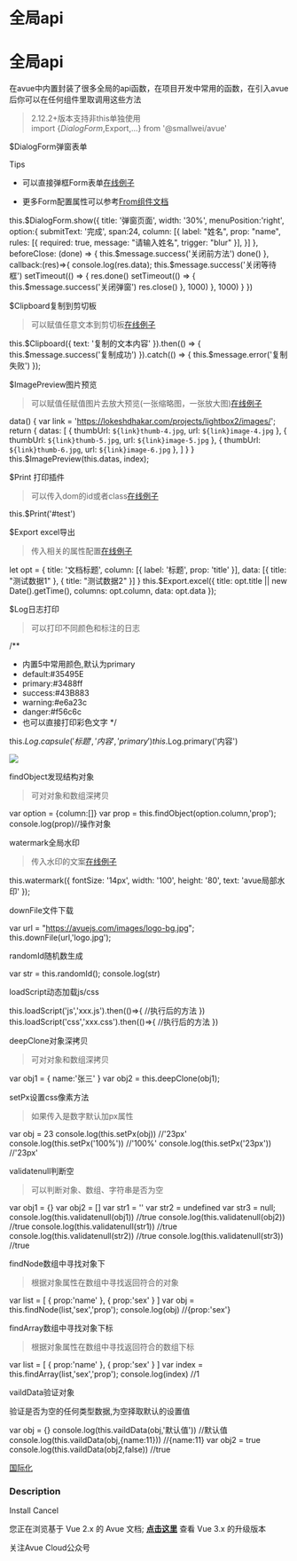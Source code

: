 全局api
=====

全局api
=================================================================

在avue中内置封装了很多全局的api函数，在项目开发中常用的函数，在引入avue后你可以在任何组件里取调用这些方法

> 2.12.2+版本支持非this单独使用  
> import {$DialogForm,$Export,...} from '@smallwei/avue'

$DialogForm弹窗表单

Tips

*   可以直接弹框Form表单[在线例子](https://v2.avuejs.com/default/dialog-form)
    
*   更多Form配置属性可以参考[From组件文档](https://v2.avuejs.com/form/form)

this.$DialogForm.show({
  title: '弹窗页面',
  width: '30%',
  menuPosition:'right',
  option:{
    submitText: '完成',
    span:24,
    column: [{
      label: "姓名",
      prop: "name",
      rules: [{
        required: true,
        message: "请输入姓名",
        trigger: "blur"
      }],
    }]
  },
  beforeClose: (done) => {
    this.$message.success('关闭前方法')
    done()
  },
  callback:(res)=>{
    console.log(res.data);
    this.$message.success('关闭等待框')
    setTimeout(() => {
      res.done()
      setTimeout(() => {
        this.$message.success('关闭弹窗')
        res.close()
      }, 1000)
    }, 1000)
  }
})

$Clipboard复制到剪切板

> 可以赋值任意文本到剪切板[在线例子](https://v2.avuejs.com/default/clipboard)

this.$Clipboard({
  text: '复制的文本内容'
}).then(() => {
  this.$message.success('复制成功')
}).catch(() => {
  this.$message.error('复制失败')
});

$ImagePreview图片预览

> 可以赋值任赋值图片去放大预览(一张缩略图，一张放大图)[在线例子](https://v2.avuejs.com/default/image-preview)

data() {
  var link = 'https://lokeshdhakar.com/projects/lightbox2/images/';
  return {
    datas: [
      { thumbUrl: `${link}thumb-4.jpg`, url: `${link}image-4.jpg` },
      { thumbUrl: `${link}thumb-5.jpg`, url: `${link}image-5.jpg` },
      { thumbUrl: `${link}thumb-6.jpg`, url: `${link}image-6.jpg` },
    ]
  }
}
this.$ImagePreview(this.datas, index);

$Print 打印插件

> 可以传入dom的id或者class[在线例子](https://v2.avuejs.com/default/print)

<div id="test"></div>
this.$Print('#test')

$Export excel导出

> 传入相关的属性配置[在线例子](https://v2.avuejs.com/default/export)

let opt = {
  title: '文档标题',
  column: [{
    label: '标题',
    prop: 'title'
  }],
  data: [{
    title: "测试数据1"
  }, {
    title: "测试数据2"
  }]
}
this.$Export.excel({
  title: opt.title || new Date().getTime(),
  columns: opt.column,
  data: opt.data
});

$Log日志打印

> 可以打印不同颜色和标注的日志

/**
* 内置5中常用颜色,默认为primary
* default:#35495E
* primary:#3488ff
* success:#43B883
* warning:#e6a23c
* danger:#f56c6c
* 也可以直接打印彩色文字
*/

this.$Log.capsule('标题','内容','primary')
this.$Log.primary('内容')

![](https://v2.avuejs.com/images/logs.jpeg)

findObject发现结构对象

> 可对对象和数组深拷贝

var option = {column:[]}
var prop = this.findObject(option.column,'prop');
console.log(prop)//操作对象

watermark全局水印

> 传入水印的文案[在线例子](https://v2.avuejs.com/default/watermark)

this.watermark({
  fontSize: '14px', 
  width: '100', 
  height: '80', 
  text: 'avue局部水印'
});

downFile文件下载

var url = "https://avuejs.com/images/logo-bg.jpg";
this.downFile(url,'logo.jpg');

randomId随机数生成

var str = this.randomId();
console.log(str)

loadScript动态加载js/css

this.loadScript('js','xxx.js').then(()=>{
  //执行后的方法
})
this.loadScript('css','xxx.css').then(()=>{
  //执行后的方法
})

deepClone对象深拷贝

> 可对对象和数组深拷贝

var obj1 = {
  name:'张三'
}
var obj2 = this.deepClone(obj1);

setPx设置css像素方法

> 如果传入是数字默认加px属性

var obj = 23
console.log(this.setPx(obj)) //'23px'
console.log(this.setPx('100%')) //'100%'
console.log(this.setPx('23px')) //'23px'

validatenull判断空

> 可以判断对象、数组、字符串是否为空

var obj1 = {}
var obj2 = []
var str1 = ''
var str2 = undefined
var str3 = null;
console.log(this.validatenull(obj1)) //true
console.log(this.validatenull(obj2)) //true
console.log(this.validatenull(str1)) //true
console.log(this.validatenull(str2)) //true
console.log(this.validatenull(str3)) //true

findNode数组中寻找对象下

> 根据对象属性在数组中寻找返回符合的对象

var list = [
  { prop:'name' },
  { prop:'sex' }
]
var obj = this.findNode(list,'sex','prop');
console.log(obj) //{prop:'sex'}

findArray数组中寻找对象下标

> 根据对象属性在数组中寻找返回符合的数组下标

var list = [
  { prop:'name' },
  { prop:'sex' }
]
var index = this.findArray(list,'sex','prop');
console.log(index) //1

vaildData验证对象

验证是否为空的任何类型数据,为空择取默认的设置值

var obj = {}
console.log(this.vaildData(obj,'默认值')) //默认值
console.log(this.vaildData(obj,{name:11})) //{name:11}
var obj2 = true
console.log(this.vaildData(obj2,false)) //true

[国际化](https://v2.avuejs.com/docs/locale/)

### Description

Install Cancel

您正在浏览基于 Vue 2.x 的 Avue 文档; **[点击这里](https://avuejs.com/)** 查看 Vue 3.x 的升级版本

关注Avue Cloud公众号